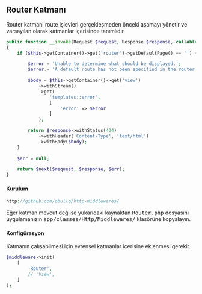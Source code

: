 
## Router Katmanı

Router katmanı route işlevleri gerçekleşmeden önceki aşamayı yönetir ve varsayılan olarak katmanlar içerisinde tanımlıdır.

```php
public function __invoke(Request $request, Response $response, callable $next = null)
{
    if ($this->getContainer()->get('router')->getDefaultPage() == '') {

        $error = 'Unable to determine what should be displayed.';
        $error.= 'A default route has not been specified in the router middleware.';

        $body = $this->getContainer()->get('view')
            ->withStream()
            ->get(
                'templates::error', 
                [
                    'error' => $error
                ]
            );

        return $response->withStatus(404)
            ->withHeader('Content-Type', 'text/html')
            ->withBody($body);
    }
    
    $err = null;

    return $next($request, $response, $err);
}
```

#### Kurulum

```php
http://github.com/obullo/http-middlewares/
```

Eğer katman mevcut değilse yukarıdaki kaynaktan <kbd>Router.php</kbd> dosyasını uygulamanızın <kbd>app/classes/Http/Middlewares/</kbd> klasörüne kopyalayın.


#### Konfigürasyon

Katmanın çalışabilmesi için evrensel katmanlar içerisine eklenmesi gerekir.

```php
$middleware->init(
    [
        'Router',
        // 'View',
    ]
);
```

